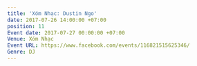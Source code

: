 ```yaml
---
title: 'Xóm Nhạc: Dustin Ngo'
date: 2017-07-26 14:00:00 +07:00
position: 11
Event date: 2017-07-27 00:00:00 +07:00
Venue: Xóm Nhạc
Event URL: https://www.facebook.com/events/116821515625346/
Genre: DJ
---
```


